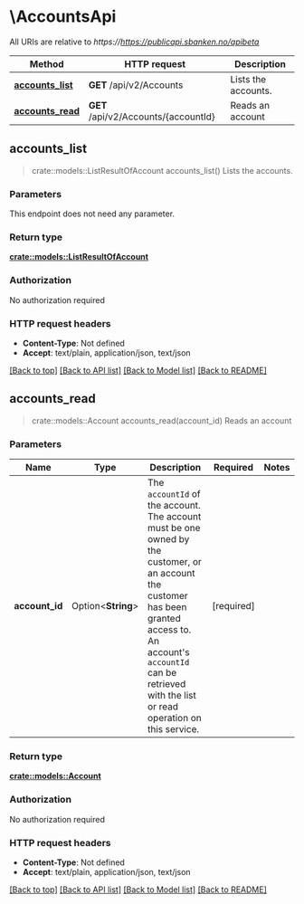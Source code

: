 # \AccountsApi

All URIs are relative to *https://https://publicapi.sbanken.no/apibeta*

Method | HTTP request | Description
------------- | ------------- | -------------
[**accounts_list**](AccountsApi.md#accounts_list) | **GET** /api/v2/Accounts | Lists the accounts.
[**accounts_read**](AccountsApi.md#accounts_read) | **GET** /api/v2/Accounts/{accountId} | Reads an account



## accounts_list

> crate::models::ListResultOfAccount accounts_list()
Lists the accounts.

### Parameters

This endpoint does not need any parameter.

### Return type

[**crate::models::ListResultOfAccount**](ListResultOfAccount.md)

### Authorization

No authorization required

### HTTP request headers

- **Content-Type**: Not defined
- **Accept**: text/plain, application/json, text/json

[[Back to top]](#) [[Back to API list]](../README.md#documentation-for-api-endpoints) [[Back to Model list]](../README.md#documentation-for-models) [[Back to README]](../README.md)


## accounts_read

> crate::models::Account accounts_read(account_id)
Reads an account

### Parameters


Name | Type | Description  | Required | Notes
------------- | ------------- | ------------- | ------------- | -------------
**account_id** | Option<**String**> | The `accountId` of the account. The account must be one owned by the customer, or an account the customer has been granted access to. An account's `accountId` can be retrieved with the list or read operation on this service. | [required] |

### Return type

[**crate::models::Account**](Account.md)

### Authorization

No authorization required

### HTTP request headers

- **Content-Type**: Not defined
- **Accept**: text/plain, application/json, text/json

[[Back to top]](#) [[Back to API list]](../README.md#documentation-for-api-endpoints) [[Back to Model list]](../README.md#documentation-for-models) [[Back to README]](../README.md)

